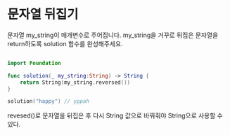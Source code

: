 문자열 뒤집기
==========

문자열 my_string이 매개변수로 주어집니다. my_string을 거꾸로 뒤집은 문자열을 return하도록 solution 함수를 완성해주세요.   

```swift 

import Foundation

func solution(_ my_string:String) -> String {
    return String(my_string.reversed())
}

solution("happy") // yppah

```

revesed()로 문자열을 뒤집은 후 다시 String 값으로 바꿔줘야 String으로 사용할 수 있다.    
